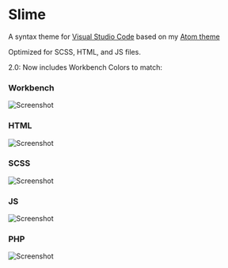 # Slime
A syntax theme for [Visual Studio Code](https://code.visualstudio.com) based on my [Atom theme](https://github.com/smlombardi/slime)

Optimized for SCSS, HTML, and JS files.

2.0: Now includes Workbench Colors to match:

### Workbench
![Screenshot](https://github.com/smlombardi/theme-slime/raw/master/screenshots/screenshot.png)



### HTML
![Screenshot](https://github.com/smlombardi/theme-slime/raw/master/screenshots/html.png)

### SCSS
![Screenshot](https://github.com/smlombardi/theme-slime/raw/master/screenshots/scss.png)

### JS
![Screenshot](https://github.com/smlombardi/theme-slime/raw/master/screenshots/js.png)

### PHP
![Screenshot](https://github.com/smlombardi/theme-slime/raw/master/screenshots/php.png)
